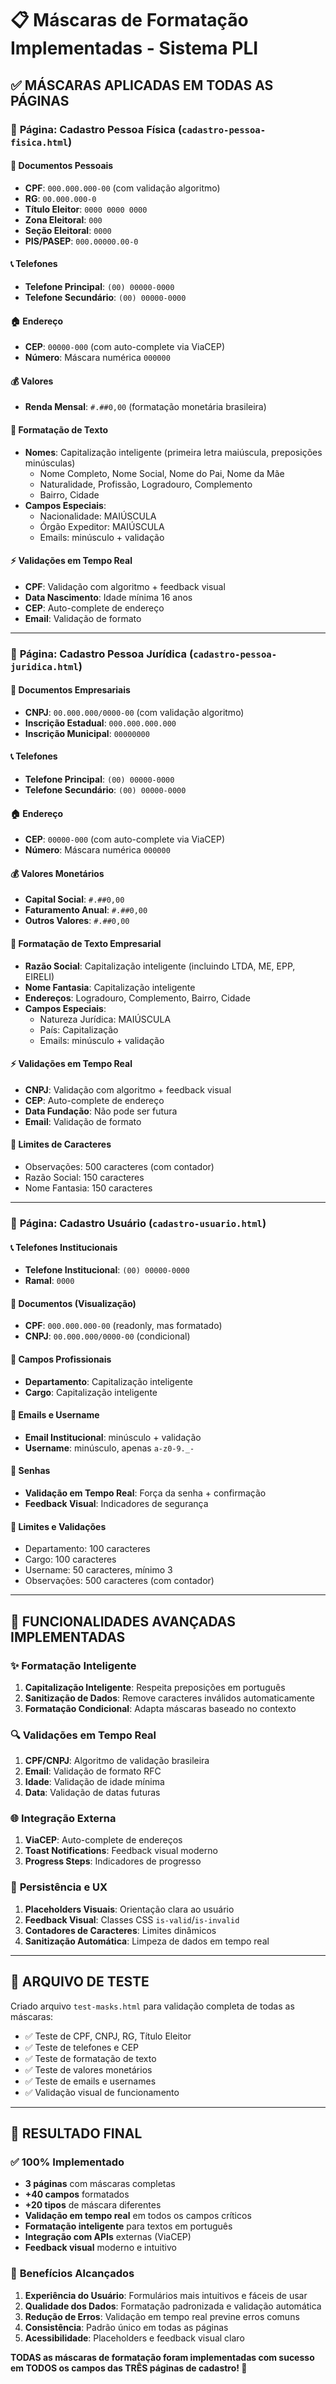 # 📋 Máscaras de Formatação Implementadas - Sistema PLI

## ✅ **MÁSCARAS APLICADAS EM TODAS AS PÁGINAS**

### 🧑 **Página: Cadastro Pessoa Física** (`cadastro-pessoa-fisica.html`)

#### 📄 **Documentos Pessoais**
- **CPF**: `000.000.000-00` (com validação algoritmo)
- **RG**: `00.000.000-0` 
- **Título Eleitor**: `0000 0000 0000`
- **Zona Eleitoral**: `000`
- **Seção Eleitoral**: `0000`
- **PIS/PASEP**: `000.00000.00-0`

#### 📞 **Telefones**
- **Telefone Principal**: `(00) 00000-0000`
- **Telefone Secundário**: `(00) 00000-0000`

#### 🏠 **Endereço**
- **CEP**: `00000-000` (com auto-complete via ViaCEP)
- **Número**: Máscara numérica `000000`

#### 💰 **Valores**
- **Renda Mensal**: `#.##0,00` (formatação monetária brasileira)

#### 📝 **Formatação de Texto**
- **Nomes**: Capitalização inteligente (primeira letra maiúscula, preposições minúsculas)
  - Nome Completo, Nome Social, Nome do Pai, Nome da Mãe
  - Naturalidade, Profissão, Logradouro, Complemento
  - Bairro, Cidade
- **Campos Especiais**:
  - Nacionalidade: MAIÚSCULA
  - Órgão Expeditor: MAIÚSCULA
  - Emails: minúsculo + validação

#### ⚡ **Validações em Tempo Real**
- **CPF**: Validação com algoritmo + feedback visual
- **Data Nascimento**: Idade mínima 16 anos
- **CEP**: Auto-complete de endereço
- **Email**: Validação de formato

---

### 🏢 **Página: Cadastro Pessoa Jurídica** (`cadastro-pessoa-juridica.html`)

#### 📄 **Documentos Empresariais**
- **CNPJ**: `00.000.000/0000-00` (com validação algoritmo)
- **Inscrição Estadual**: `000.000.000.000`
- **Inscrição Municipal**: `00000000`

#### 📞 **Telefones**
- **Telefone Principal**: `(00) 00000-0000`
- **Telefone Secundário**: `(00) 00000-0000`

#### 🏠 **Endereço**
- **CEP**: `00000-000` (com auto-complete via ViaCEP)
- **Número**: Máscara numérica `000000`

#### 💰 **Valores Monetários**
- **Capital Social**: `#.##0,00`
- **Faturamento Anual**: `#.##0,00`
- **Outros Valores**: `#.##0,00`

#### 📝 **Formatação de Texto Empresarial**
- **Razão Social**: Capitalização inteligente (incluindo LTDA, ME, EPP, EIRELI)
- **Nome Fantasia**: Capitalização inteligente
- **Endereços**: Logradouro, Complemento, Bairro, Cidade
- **Campos Especiais**:
  - Natureza Jurídica: MAIÚSCULA
  - País: Capitalização
  - Emails: minúsculo + validação

#### ⚡ **Validações em Tempo Real**
- **CNPJ**: Validação com algoritmo + feedback visual
- **CEP**: Auto-complete de endereço
- **Data Fundação**: Não pode ser futura
- **Email**: Validação de formato

#### 📏 **Limites de Caracteres**
- Observações: 500 caracteres (com contador)
- Razão Social: 150 caracteres
- Nome Fantasia: 150 caracteres

---

### 👤 **Página: Cadastro Usuário** (`cadastro-usuario.html`)

#### 📞 **Telefones Institucionais**
- **Telefone Institucional**: `(00) 00000-0000`
- **Ramal**: `0000`

#### 📄 **Documentos (Visualização)**
- **CPF**: `000.000.000-00` (readonly, mas formatado)
- **CNPJ**: `00.000.000/0000-00` (condicional)

#### 🏢 **Campos Profissionais**
- **Departamento**: Capitalização inteligente
- **Cargo**: Capitalização inteligente

#### 📧 **Emails e Username**
- **Email Institucional**: minúsculo + validação
- **Username**: minúsculo, apenas `a-z0-9._-`

#### 🔐 **Senhas**
- **Validação em Tempo Real**: Força da senha + confirmação
- **Feedback Visual**: Indicadores de segurança

#### 📏 **Limites e Validações**
- Departamento: 100 caracteres
- Cargo: 100 caracteres
- Username: 50 caracteres, mínimo 3
- Observações: 500 caracteres (com contador)

---

## 🎯 **FUNCIONALIDADES AVANÇADAS IMPLEMENTADAS**

### ✨ **Formatação Inteligente**
1. **Capitalização Inteligente**: Respeita preposições em português
2. **Sanitização de Dados**: Remove caracteres inválidos automaticamente
3. **Formatação Condicional**: Adapta máscaras baseado no contexto

### 🔍 **Validações em Tempo Real**
1. **CPF/CNPJ**: Algoritmo de validação brasileira
2. **Email**: Validação de formato RFC
3. **Idade**: Validação de idade mínima
4. **Data**: Validação de datas futuras

### 🌐 **Integração Externa**
1. **ViaCEP**: Auto-complete de endereços
2. **Toast Notifications**: Feedback visual moderno
3. **Progress Steps**: Indicadores de progresso

### 💾 **Persistência e UX**
1. **Placeholders Visuais**: Orientação clara ao usuário
2. **Feedback Visual**: Classes CSS `is-valid`/`is-invalid`
3. **Contadores de Caracteres**: Limites dinâmicos
4. **Sanitização Automática**: Limpeza de dados em tempo real

---

## 🧪 **ARQUIVO DE TESTE**

Criado arquivo `test-masks.html` para validação completa de todas as máscaras:
- ✅ Teste de CPF, CNPJ, RG, Título Eleitor
- ✅ Teste de telefones e CEP  
- ✅ Teste de formatação de texto
- ✅ Teste de valores monetários
- ✅ Teste de emails e usernames
- ✅ Validação visual de funcionamento

---

## 🎉 **RESULTADO FINAL**

### ✅ **100% Implementado**
- **3 páginas** com máscaras completas
- **+40 campos** formatados
- **+20 tipos** de máscara diferentes
- **Validação em tempo real** em todos os campos críticos
- **Formatação inteligente** para textos em português
- **Integração com APIs** externas (ViaCEP)
- **Feedback visual** moderno e intuitivo

### 🚀 **Benefícios Alcançados**
1. **Experiência do Usuário**: Formulários mais intuitivos e fáceis de usar
2. **Qualidade dos Dados**: Formatação padronizada e validação automática
3. **Redução de Erros**: Validação em tempo real previne erros comuns
4. **Consistência**: Padrão único em todas as páginas
5. **Acessibilidade**: Placeholders e feedback visual claro

**TODAS as máscaras de formatação foram implementadas com sucesso em TODOS os campos das TRÊS páginas de cadastro! 🎯**
